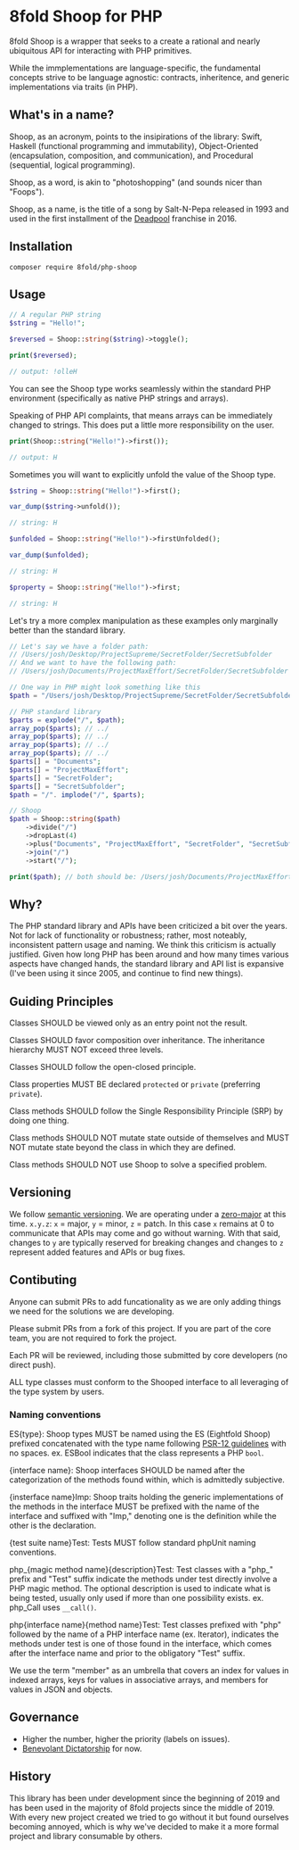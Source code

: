 # 8fold Shoop for PHP

8fold Shoop is a wrapper that seeks to a create a rational and nearly ubiquitous API for interacting with PHP primitives.

While the immplementations are language-specific, the fundamental concepts strive to be language agnostic: contracts, inheritence, and generic implementations via traits (in PHP).

## What's in a name?

Shoop, as an acronym, points to the insipirations of the library: Swift, Haskell (functional programming and immutability), Object-Oriented (encapsulation, composition, and communication), and Procedural (sequential, logical programming).

Shoop, as a word, is akin to "photoshopping" (and sounds nicer than "Foops").

Shoop, as a name, is the title of a song by Salt-N-Pepa released in 1993 and used in the first installment of the [Deadpool](https://youtu.be/FOJWJmlYxlE) franchise in 2016.

## Installation

```
composer require 8fold/php-shoop
```

## Usage

```php
// A regular PHP string
$string = "Hello!";

$reversed = Shoop::string($string)->toggle();

print($reversed);

// output: !olleH
```

You can see the Shoop type works seamlessly within the standard PHP environment (specifically as native PHP strings and arrays).

Speaking of PHP API complaints, that means arrays can be immediately changed to strings. This does put a little more responsibility on the user.

```php
print(Shoop::string("Hello!")->first());

// output: H
```

Sometimes you will want to explicitly unfold the value of the Shoop type.

```php
$string = Shoop::string("Hello!")->first();

var_dump($string->unfold());

// string: H

$unfolded = Shoop::string("Hello!")->firstUnfolded();

var_dump($unfolded);

// string: H

$property = Shoop::string("Hello!")->first;

// string: H
```

Let's try a more complex manipulation as these examples only marginally better than the standard library.

```php
// Let's say we have a folder path:
// /Users/josh/Desktop/ProjectSupreme/SecretFolder/SecretSubfolder
// And we want to have the following path:
// /Users/josh/Documents/ProjectMaxEffort/SecretFolder/SecretSubfolder

// One way in PHP might look something like this
$path = "/Users/josh/Desktop/ProjectSupreme/SecretFolder/SecretSubfolder";

// PHP standard library
$parts = explode("/", $path);
array_pop($parts); // ../
array_pop($parts); // ../
array_pop($parts); // ../
array_pop($parts); // ../
$parts[] = "Documents";
$parts[] = "ProjectMaxEffort";
$parts[] = "SecretFolder";
$parts[] = "SecretSubfolder";
$path = "/". implode("/", $parts);

// Shoop
$path = Shoop::string($path)
	->divide("/")
	->dropLast(4)
	->plus("Documents", "ProjectMaxEffort", "SecretFolder", "SecretSubfolder")
	->join("/")
	->start("/");

print($path); // both should be: /Users/josh/Documents/ProjectMaxEffort/SecretFolder/SecretSubfolder
```

## Why?

The PHP standard library and APIs have been criticized a bit over the years. Not for lack of functionality or robustness; rather, most noteably, inconsistent pattern usage and naming. We think this criticism is actually justified. Given how long PHP has been around and how many times various aspects have changed hands, the standard library and API list is expansive (I've been using it since 2005, and continue to find new things).

## Guiding Principles

Classes SHOULD be viewed only as an entry point not the result.

Classes SHOULD favor composition over inheritance. The inheritance hierarchy MUST NOT exceed three levels.

Classes SHOULD follow the open-closed principle.

Class properties MUST BE declared `protected` or `private` (preferring `private`).

Class methods SHOULD follow the Single Responsibility Principle (SRP) by doing one thing.

Class methods SHOULD NOT mutate state outside of themselves and MUST NOT mutate state beyond the class in which they are defined.

Class methods SHOULD NOT use Shoop to solve a specified problem.

## Versioning

We follow [semantic versioning](https://semver.org/). We are operating under a [zero-major](https://semver.org/#spec-item-4) at this time. `x.y.z`: `x` = major, `y` = minor, `z` = patch. In this case `x` remains at 0 to communicate that APIs may come and go without warning. With that said, changes to `y` are typically reserved for breaking changes and changes to `z` represent added features and APIs or bug fixes.

## Contibuting

Anyone can submit PRs to add funcationality as we are only adding things we need for the solutions we are developing.

Please submit PRs from a fork of this project. If you are part of the core team, you are not required to fork the project.

Each PR will be reviewed, including those submitted by core developers (no direct push).

ALL type classes must conform to the Shooped interface to all leveraging of the type system by users.

### Naming conventions

ES{type}: Shoop types MUST be named using the ES (Eightfold Shoop) prefixed concatenated with the type name following [PSR-12 guidelines](https://www.php-fig.org/psr/psr-12/) with no spaces. ex. ESBool indicates that the class represents a PHP `bool`.

{interface name}: Shoop interfaces SHOULD be named after the categorization of the methods found within, which is admittedly subjective.

{insterface name}Imp: Shoop traits holding the generic implementations of the methods in the interface MUST be prefixed with the name of the interface and suffixed with "Imp," denoting one is the definition while the other is the declaration.

{test suite name}Test: Tests MUST follow standard phpUnit naming conventions.

php_{magic method name}{description}Test: Test classes with a "php_" prefix and "Test" suffix indicate the methods under test directly involve a PHP magic method. The optional description is used to indicate what is being tested, usually only used if more than one possibility exists. ex. php_Call uses `__call()`.

php{interface name}{method name}Test: Test classes prefixed with "php" followed by the name of a PHP interface name (ex. Iterator), indicates the methods under test is one of those found in the interface, which comes after the interface name and prior to the obligatory "Test" suffix.

We use the term "member" as an umbrella that covers an index for values in indexed arrays, keys for values in associative arrays, and members for values in JSON and objects.

## Governance

- Higher the number, higher the priority (labels on issues).
- [Benevolant Dictatorship](https://github.com/8fold/php-shoop/blob/master/GOVERNANCE.md) for now.

## History

This library has been under development since the beginning of 2019 and has been used in the majority of 8fold projects since the middle of 2019. With every new project created we tried to go without it but found ourselves becoming annoyed, which is why we've decided to make it a more formal project and library consumable by others.





